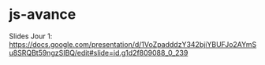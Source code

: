 # js-avance

Slides Jour 1:
https://docs.google.com/presentation/d/1VoZpadddzY342bjiYBUFJo2AYmSu8SRQBt59ngzSIBQ/edit#slide=id.g1d2f809088_0_239

